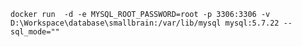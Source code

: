 `docker run  -d -e MYSQL_ROOT_PASSWORD=root -p 3306:3306 -v D:\Workspace\database\smallbrain:/var/lib/mysql mysql:5.7.22 --sql_mode=""`